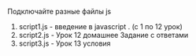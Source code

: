 Подключайте разные файлы js
1) script1.js - введение в javascript . (c 1 по 12 урок)
2) script2.js - Урок 12 домашнее Задание с ответами
3) script3.js - Урок 13 условия
